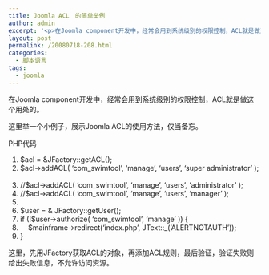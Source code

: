 ```yaml
---
title: Joomla ACL　的简单举例
author: admin
excerpt: '<p>在Joomla component开发中，经常会用到系统级别的权限控制，ACL就是做这个用处的。</p>'
layout: post
permalink: /20080718-208.html
categories:
  - 脚本语言
tags:
  - joomla
---
```

在Joomla component开发中，经常会用到系统级别的权限控制，ACL就是做这个用处的。

这里举一个小例子，展示Joomla ACL的使用方法，仅当备忘。

<div class="codeText">
  <div class="codeHead">
    PHP代码
  </div>
  
  <ol class="dp-c">
    <li class="alt">
      <span><span class="vars">$acl</span><span>&nbsp;=&nbsp;&JFactory::getACL(); &nbsp;&nbsp;</span></span>
    </li>
    <li class="">
      <span class="vars">$acl</span><span>->addACL(&nbsp;</span><span class="string">&#8216;com_swimtool&#8217;</span><span>,&nbsp;</span><span class="string">&#8216;manage&#8217;</span><span>,&nbsp;</span><span class="string">&#8216;users&#8217;</span><span>,&nbsp;</span><span class="string">&#8216;super&nbsp;administrator&#8217;</span><span>&nbsp;); &nbsp;&nbsp;</span>
    </li>
    <li class="alt">
      <span class="comment">//$acl->addACL(&nbsp;&#8216;com_swimtool&#8217;,&nbsp;&#8216;manage&#8217;,&nbsp;&#8216;users&#8217;,&nbsp;&#8216;administrator&#8217;&nbsp;); </span><span>&nbsp;&nbsp;</span>
    </li>
    <li class="">
      <span class="comment">//$acl->addACL(&nbsp;&#8216;com_swimtool&#8217;,&nbsp;&#8216;manage&#8217;,&nbsp;&#8216;users&#8217;,&nbsp;&#8216;manager&#8217;&nbsp;); </span><span>&nbsp;&nbsp;</span>
    </li>
    <li class="alt">
      <span>&nbsp;&nbsp;</span>
    </li>
    <li class="">
      <span class="vars">$user</span><span>&nbsp;=&nbsp;&&nbsp;JFactory::getUser(); &nbsp;&nbsp;</span>
    </li>
    <li class="alt">
      <span class="keyword">if</span><span>&nbsp;(!</span><span class="vars">$user</span><span>->authorize(&nbsp;</span><span class="string">&#8216;com_swimtool&#8217;</span><span>,&nbsp;</span><span class="string">&#8216;manage&#8217;</span><span>&nbsp;))&nbsp;{ &nbsp;&nbsp;</span>
    </li>
    <li class="">
      <span>&nbsp;&nbsp;&nbsp;&nbsp;</span><span class="vars">$mainframe</span><span>->redirect(</span><span class="string">&#8216;index.php&#8217;</span><span>,&nbsp;JText::_(</span><span class="string">&#8216;ALERTNOTAUTH&#8217;</span><span>)); &nbsp;&nbsp;</span>
    </li>
    <li class="alt">
      <span>} &nbsp;&nbsp;</span>
    </li>
  </ol>
</div>

这里，先用JFactory获取ACL的对象，再添加ACL规则，最后验证，验证失败则给出失败信息，不允许访问资源。